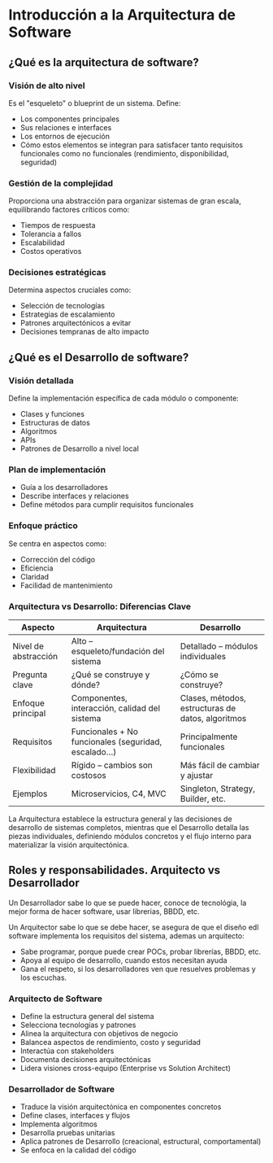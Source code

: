 # Introducción a la Arquitectura de Software

## ¿Qué es la arquitectura de software?

### Visión de alto nivel

Es el "esqueleto" o blueprint de un sistema. Define:

- Los componentes principales
- Sus relaciones e interfaces
- Los entornos de ejecución
- Cómo estos elementos se integran para satisfacer tanto requisitos funcionales como no funcionales (rendimiento, disponibilidad, seguridad)

### Gestión de la complejidad

Proporciona una abstracción para organizar sistemas de gran escala, equilibrando factores críticos como:

- Tiempos de respuesta
- Tolerancia a fallos
- Escalabilidad
- Costos operativos

### Decisiones estratégicas

Determina aspectos cruciales como:

- Selección de tecnologías
- Estrategias de escalamiento
- Patrones arquitectónicos a evitar
- Decisiones tempranas de alto impacto

## ¿Qué es el Desarrollo de software?

### Visión detallada

Define la implementación específica de cada módulo o componente:

- Clases y funciones
- Estructuras de datos
- Algoritmos
- APIs
- Patrones de Desarrollo a nivel local

### Plan de implementación

- Guía a los desarrolladores
- Describe interfaces y relaciones
- Define métodos para cumplir requisitos funcionales

### Enfoque práctico

Se centra en aspectos como:

- Corrección del código
- Eficiencia
- Claridad
- Facilidad de mantenimiento

### Arquitectura vs Desarrollo: Diferencias Clave

| Aspecto              | Arquitectura                                        | Desarrollo                                        |
| -------------------- | --------------------------------------------------- | ------------------------------------------------- |
| Nivel de abstracción | Alto – esqueleto/fundación del sistema              | Detallado – módulos individuales                  |
| Pregunta clave       | ¿Qué se construye y dónde?                          | ¿Cómo se construye?                               |
| Enfoque principal    | Componentes, interacción, calidad del sistema       | Clases, métodos, estructuras de datos, algoritmos |
| Requisitos           | Funcionales + No funcionales (seguridad, escalado…) | Principalmente funcionales                        |
| Flexibilidad         | Rígido – cambios son costosos                       | Más fácil de cambiar y ajustar                    |
| Ejemplos             | Microservicios, C4, MVC                             | Singleton, Strategy, Builder, etc.                |

La Arquitectura establece la estructura general y las decisiones de desarrollo de sistemas completos, mientras que el Desarrollo detalla las piezas individuales, definiendo módulos concretos y el flujo interno para materializar la visión arquitectónica.

## Roles y responsabilidades. Arquitecto vs Desarrollador

Un Desarrollador sabe lo que se puede hacer, conoce de tecnológia, la mejor forma de hacer software, usar librerias, BBDD, etc.

Un Arquitector sabe lo que se debe hacer, se asegura de que el diseño edl software implementa los requisitos del sistema, ademas un arquitecto:

- Sabe programar, porque puede crear POCs, probar librerías, BBDD, etc.
- Apoya al equipo de desarrollo, cuando estos necesitan ayuda
- Gana el respeto, si los desarrolladores ven que resuelves problemas y los escuchas.

### Arquitecto de Software

- Define la estructura general del sistema
- Selecciona tecnologías y patrones
- Alinea la arquitectura con objetivos de negocio
- Balancea aspectos de rendimiento, costo y seguridad
- Interactúa con stakeholders
- Documenta decisiones arquitectónicas
- Lidera visiones cross-equipo (Enterprise vs Solution Architect)

### Desarrollador de Software

- Traduce la visión arquitectónica en componentes concretos
- Define clases, interfaces y flujos
- Implementa algoritmos
- Desarrolla pruebas unitarias
- Aplica patrones de Desarrollo (creacional, estructural, comportamental)
- Se enfoca en la calidad del código
